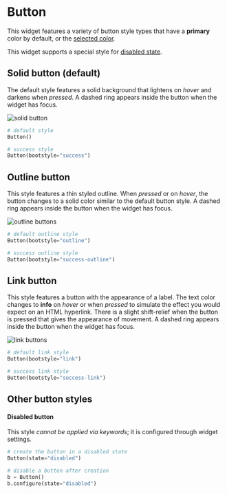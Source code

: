 # Button

This widget features a variety of button style types that have a **primary** color by default, or the [selected color](index.md#colors).

This widget supports a special style for [disabled state](#other-button-styles).

## Solid button (default)

The default style features a solid background that lightens on _hover_ and darkens when _pressed_. A dashed ring appears inside the button when the widget has focus.

![solid button](../assets/widget-styles/solid-buttons.gif)

```python
# default style
Button()

# success style
Button(bootstyle="success")
```

## Outline button

This style features a thin styled outline. When _pressed_ or on _hover_, the button changes to a solid color similar to the default button style. A dashed ring appears inside the button when the widget has focus.

![outline buttons](../assets/widget-styles/outline-buttons.gif)

```python
# default outline style
Button(bootstyle="outline")

# success outline style
Button(bootstyle="success-outline")
```

## Link button

This style features a button with the appearance of a label. The text color changes to **info** on _hover_ or when _pressed_ to simulate the effect you would expect on an HTML hyperlink. There is a slight shift-relief when the button is pressed that gives the appearance of movement. A dashed ring appears inside the button when the widget has focus.

![link buttons](../assets/widget-styles/link-buttons.gif)

```python
# default link style
Button(bootstyle="link")

# success link style
Button(bootstyle="success-link")
```

## Other button styles

#### Disabled button
This style _cannot be applied via keywords_; it is configured through widget settings.

```python
# create the button in a disabled state
Button(state="disabled")

# disable a button after creation
b = Button()
b.configure(state="disabled")
```